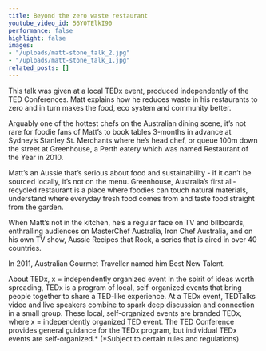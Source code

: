 ```yaml
---
title: Beyond the zero waste restaurant
youtube_video_id: 56Y0TElkI90
performance: false
highlight: false
images:
- "/uploads/matt-stone_talk_2.jpg"
- "/uploads/matt-stone_talk_1.jpg"
related_posts: []
---
```


This talk was given at a local TEDx event, produced independently of the TED Conferences. Matt explains how he reduces waste in his restaurants to zero and in turn makes the food, eco system and community better.

Arguably one of the hottest chefs on the Australian dining scene, it’s not rare for foodie fans of Matt’s to book tables 3-months in advance at Sydney’s Stanley St. Merchants where he’s head chef, or queue 100m down the street at Greenhouse, a Perth eatery which was named Restaurant of the Year in 2010.

Matt’s an Aussie that’s serious about food and sustainability - if it can’t be sourced locally, it’s not on the menu. Greenhouse, Australia’s first all-recycled restaurant is a place where foodies can touch natural materials, understand where everyday fresh food comes from and taste food straight from the garden.

When Matt’s not in the kitchen, he’s a regular face on TV and billboards, enthralling audiences on MasterChef Australia, Iron Chef Australia, and on his own TV show, Aussie Recipes that Rock, a series that is aired in over 40 countries.

In 2011, Australian Gourmet Traveller named him Best New Talent.

About TEDx, x = independently organized event In the spirit of ideas worth spreading, TEDx is a program of local, self-organized events that bring people together to share a TED-like experience. At a TEDx event, TEDTalks video and live speakers combine to spark deep discussion and connection in a small group. These local, self-organized events are branded TEDx, where x = independently organized TED event. The TED Conference provides general guidance for the TEDx program, but individual TEDx events are self-organized.* (*Subject to certain rules and regulations)
